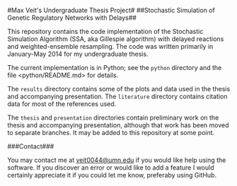 #Max Veit's Undergraduate Thesis Project#
##Stochastic Simulation of Genetic Regulatory Networks with Delays##

This repository contains the code implementation of the Stochastic Simulation
Algorithm (SSA, aka Gillespie algorithm) with delayed reactions and
weighted-ensemble resampling. The code was written primarily in January-May
2014 for my undergraduate thesis.

The current implementation is in Python; see the `python` directory and the
file <python/README.md> for details.

The `results` directory contains some of the plots and data used in the thesis
and accompanying presentation. The `literature` directory contains citation
data for most of the references used.

The `thesis` and `presentation` directories contain preliminary work on the
thesis and accompanying presentation, although that work has been moved to
separate branches. It may be added to this repository at some point.

###Contact###

You may contact me at <veit0044@umn.edu> if you would like help using the
software. If you discover an error or would like to add a feature I would
certainly appreciate it if you could let me know, preferaby using GitHub.
